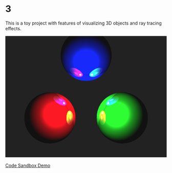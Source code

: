 # 3

This is a toy project with features of visualizing 3D objects and ray tracing effects.

![preview](public/preview.png)

[Code Sandbox Demo](https://cjlqd.csb.app/)
